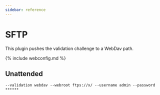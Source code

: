 ```yaml
---
sidebar: reference
---
```


# SFTP
This plugin pushes the validation challenge to a WebDav path.

{% include webconfig.md %}

## Unattended 
`--validation webdav --webroot ftps://x/ --username admin --password ******`